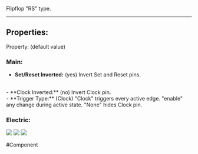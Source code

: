 Flipflop "RS" type.

---

## Properties:

Property: (default value)

### Main:
- **Set/Reset Inverted:** (yes)
   Invert Set and Reset pins.
<br>
- **Clock Inverted:** (no)
   Invert Clock pin.
<br>
- **Trigger Type:** (Clock)
   "Clock" triggers every active edge.
   "enable" any change during active state.
   "None" hides Clock pin.

### Electric:
![](Logic%20Components#Inputs)
![](Logic%20Components#Outputs)
![](Logic%20Components#Edges)

#Component 